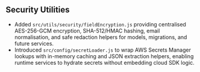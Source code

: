 ## Security Utilities

- Added `src/utils/security/fieldEncryption.js` providing centralised AES-256-GCM encryption, SHA-512/HMAC hashing, email normalisation, and safe redaction helpers for models, migrations, and future services.
- Introduced `src/config/secretLoader.js` to wrap AWS Secrets Manager lookups with in-memory caching and JSON extraction helpers, enabling runtime services to hydrate secrets without embedding cloud SDK logic.
